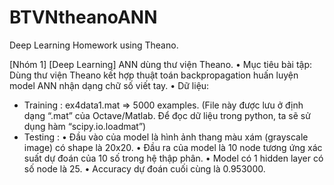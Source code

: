 # BTVNtheanoANN
Deep Learning Homework using Theano.

[Nhóm 1] [Deep Learning] ANN dùng thư viện Theano.
•	Mục tiêu bài tập: Dùng thư viện Theano kết hợp thuật toán backpropagation huấn luyện model ANN nhận dạng chữ số viết tay.
•	Dữ liệu:
  - Training : ex4data1.mat => 5000 examples. (File này được lưu ở định dạng “.mat” của Octave/Matlab. Để đọc dữ liệu trong python, ta sẽ sử dụng hàm “scipy.io.loadmat”)
  - Testing : 
•	Đầu vào của model là hình ảnh thang màu xám (grayscale image) có shape là 20x20.
•	Đầu ra của model là 10 node tương ứng xác suất dự đoán của 10 số trong hệ thập phân.
•	Model có 1 hidden layer có số node là 25.
•	Accuracy dự đoán cuối cùng là 0.953000.

